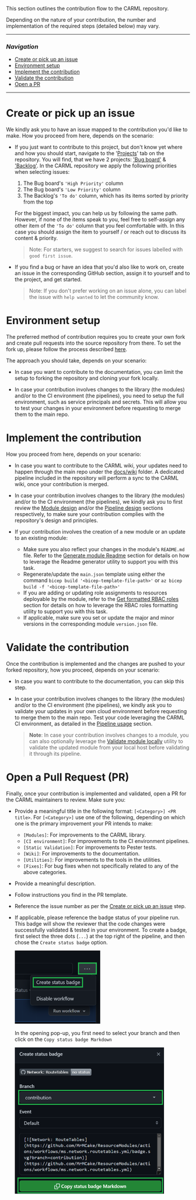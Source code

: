 This section outlines the contribution flow to the CARML repository.

Depending on the nature of your contribution, the number and implementation of the required steps (detailed below) may vary.

---

### _Navigation_

- [Create or pick up an issue](#create-or-pick-up-an-issue)
- [Environment setup](#environment-setup)
- [Implement the contribution](#implement-the-contribution)
- [Validate the contribution](#validate-the-contribution)
- [Open a PR](#open-a-pr)

---

# Create or pick up an issue

We kindly ask you to have an issue mapped to the contribution you'd like to make.
How you proceed from here, depends on the scenario:

- If you just want to contribute to this project, but don't know yet where and how you should start, navigate to the '[Projects](https://github.com/Azure/ResourceModules/projects?query=is%3Aopen)' tab on the repository. You will find, that we have 2 projects: ['Bug board'](https://github.com/orgs/Azure/projects/364) & ['Backlog'](https://github.com/orgs/Azure/projects/363). In the CARML repository we apply the following priorities when selecting issues:
  1. The Bug board's `'High Priority'` column
  1. The Bug board's `'Low Priority'` column
  1. The Backlog's `'To do'` column, which has its items sorted by priority from the top <p>

  For the biggest impact, you can help us by following the same path. However, if none of the items speak to you, feel free to self-assign any other item of the `'To do'` column that you feel comfortable with. In this case you should assign the item to yourself / or reach out to discuss its content & priority.

  > Note: For starters, we suggest to search for issues labelled with `good first issue`.

- If you find a bug or have an idea that you'd also like to work on, create an issue in the corresponding GitHub section, assign it to yourself and to the project, and get started.

  > Note: If you don't prefer working on an issue alone, you can label the issue with `help wanted` to let the community know.

# Environment setup

The preferred method of contribution requires you to create your own fork and create pull requests into the source repository from there. To set the fork up, please follow the process described [here](./Getting%20started%20-%20Scenario%202%20Onboard%20module%20library%20and%20CI%20environment).

The approach you should take, depends on your scenario:

- In case you want to contribute to the documentation, you can limit the setup to forking the repository and cloning your fork locally.

- In case your contribution involves changes to the library (the modules) and/or to the CI environment (the pipelines), you need to setup the full environment, such as service principals and secrets. This will allow you to test your changes in your environment before requesting to merge them to the main repo.

# Implement the contribution

How you proceed from here, depends on your scenario:

- In case you want to contribute to the CARML wiki, your updates need to happen through the main repo under the [docs/wiki](https://github.com/Azure/ResourceModules/tree/main/docs/wiki) folder. A dedicated pipeline included in the repository will perform a sync to the CARML wiki, once your contribution is merged.

- In case your contribution involves changes to the library (the modules) and/or to the CI environment (the pipelines), we kindly ask you to first review the [Module design](./The%20library%20-%20Module%20design) and/or the [Pipeline design](./The%20CI%20environment%20-%20Pipeline%20design) sections respectively, to make sure your contribution complies with the repository's design and principles.

- If your contribution involves the creation of a new module or an update to an existing module:
  - Make sure you also reflect your changes in the module's `README.md` file. Refer to the [Generate module Readme](./Contribution%20guide%20-%20Generate%20module%20Readme) section for details on how to leverage the Readme generator utility to support you with this task.
  - Regenerate/update the `main.json` template using either the command `bicep build '<bicep-template-file-path>'` or `az bicep build -f '<bicep-template-file-path>'`
  - If you are adding or updating role assignments to resources deployable by the module, refer to the [Get formatted RBAC roles](./Contribution%20guide%20-%20Get%20formatted%20RBAC%20roles) section for details on how to leverage the RBAC roles formatting utility to support you with this task.
  - If applicable, make sure you set or update the major and minor versions in the corresponding module `version.json` file.

# Validate the contribution

Once the contribution is implemented and the changes are pushed to your forked repository, how you proceed, depends on your scenario:

- In case you want to contribute to the documentation, you can skip this step.

- In case your contribution involves changes to the library (the modules) and/or to the CI environment (the pipelines), we kindly ask you to validate your updates in your own cloud environment before requesting to merge them to the main repo. Test your code leveraging the CARML CI environment, as detailed in the [Pipeline usage](./The%20CI%20environment%20-%20Pipeline%20usage) section.
   > **Note**: In case your contribution involves changes to a module, you can also optionally leverage the [Validate module locally](./Contribution%20guide%20-%20Validate%20module%20locally) utility to validate the updated module from your local host before validating it through its pipeline.

# Open a Pull Request (PR)

Finally, once your contribution is implemented and validated, open a PR for the CARML maintainers to review. Make sure you:

- Provide a meaningful title in the following format: `[<Category>] <PR title>`. For `[<Category>]` use one of the following, depending on which one is the primary improvement your PR intends to make:
  - `[Modules]`: For improvements to the CARML library.
  - `[CI environment]`: For improvements to the CI environment pipelines.
  - `[Static Validation]`: For improvements to Pester tests.
  - `[Wiki]`: For improvements to the documentation.
  - `[Utilities]`: For improvements to the tools in the utilities.
  - `[Fixes]`: For bug fixes when not specifically related to any of the above categories.
- Provide a meaningful description.
- Follow instructions you find in the PR template.
- Reference the issue number as per the [Create or pick up an issue](#create-or-pick-up-an-issue) step.
- If applicable, please reference the badge status of your pipeline run. This badge will show the reviewer that the code changes were successfully validated & tested in your environment. To create a badge, first select the three dots (`...`) at the top right of the pipeline, and then chose the `Create status badge` option.

    <img src="./media/ContributionGuide/badgeDropdown.png" alt="Badge dropdown" height="200">

  In the opening pop-up, you first need to select your branch and then click on the `Copy status badge Markdown`

    <img src="./media/ContributionGuide/carmlStatusBadge.png" alt="Status badge" height="400">
